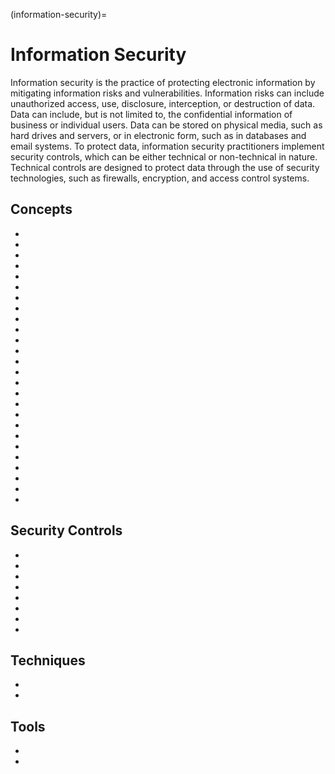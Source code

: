 (information-security)=
# Information Security

Information security is the practice of protecting electronic information by mitigating information risks and vulnerabilities. Information risks can include unauthorized access, use, disclosure, interception, or destruction of data. Data can include, but is not limited to, the confidential information of business or individual users. Data can be stored on physical media, such as hard drives and servers, or in electronic form, such as in databases and email systems. To protect data, information security practitioners implement security controls, which can be either technical or non-technical in nature. Technical controls are designed to protect data through the use of security technologies, such as firewalls, encryption, and access control systems.

## Concepts
* [](identification-and-authentication-methods-kerberos)
* [](remote-access-authentication-pap-and-chap)
* [](server-client-communication-security-digital-certificates)
* [](site-to-site-vpn-for-secure-connections-between-business-offices-and-partners)
* [](you-re-never-too-far-from-the-office-with-a-vpn)
* [](low-security-vpn-solution-point-to-point-tunneling-protocol)
* [](the-best-way-to-decide-if-bring-your-own-device-byod-is-right-for-your-workplace)
* [](defining-security-roles-and-responsibilities)
* [](efficiency-meets-flexibility-with-cloud-computing)
* [](hybrid-cloud)
* [](what-is-a-private-cloud)
* [](what-is-a-public-cloud)
* [](get-the-most-out-of-your-systems-with-virtualization)
* [](implement-physical-security-to-create-a-safe-and-secure-environment)
* [](the-basics-of-securing-workstations-virtual)
* [](biometric-readers-and-their-accuracy)
* [](embedded-systems-security)
* [](getting-started-with-security-operations-center-soc)
* [](soc-security-functions)
* [](what-is-personally-identifiable-information-pii)
* [](data-stewards-improve-data-utilization-with-fresh-approaches)
* [](formalize-your-agreement-with-an-mou)
* [](who-are-data-stewards-why-does-data-stewardship-matter)
* [](get-to-know-the-features-of-biometric-factors)
* [](privacy-information-management-system-iso-27701)
* [](the-importance-of-data-integrity-in-information-security)


## Security Controls
* [](securing-confidentiality-of-data-using-the-bell-lapadula-model)
* [](access-controls-for-a-secure-organization)
* [](the-biba-model-a-comparison-between-bell-lapadula)
* [](choose-the-right-application-control-for-your-organization-with-whitelisting-and-blacklisting)
* [](choose-the-right-security-control-type-for-the-job)
* [](what-are-ics-and-scada-and-why-must-they-be-secured)
* [](a-security-professional-s-guide-to-the-diamond-model)
* [](safeguard-your-sensitive-data-with-non-disclosure-agreements-ndas)


## Techniques
* [](the-right-type-of-alert-for-the-right-result)
* [](vulnerability-scanners-result-accuracies)


## Tools

* [](the-advantages-and-disadvantages-of-proxy-servers)
* [](siem-security-made-easy)
